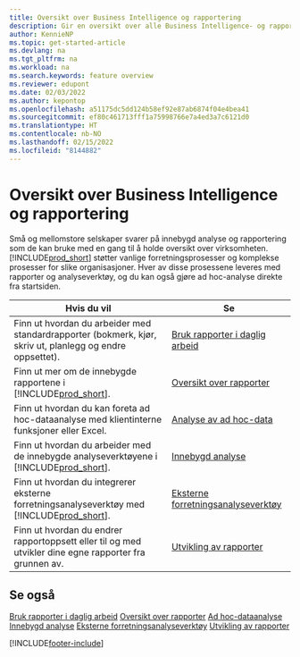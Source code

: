 ```yaml
---
title: Oversikt over Business Intelligence og rapportering
description: Gir en oversikt over alle Business Intelligence- og rapporteringsfunksjonene som støttes i Business Central-produktet.
author: KennieNP
ms.topic: get-started-article
ms.devlang: na
ms.tgt_pltfrm: na
ms.workload: na
ms.search.keywords: feature overview
ms.reviewer: edupont
ms.date: 02/03/2022
ms.author: kepontop
ms.openlocfilehash: a51175dc5dd124b58ef92e87ab6874f04e4bea41
ms.sourcegitcommit: ef80c461713fff1a75998766e7a4ed3a7c6121d0
ms.translationtype: HT
ms.contentlocale: nb-NO
ms.lasthandoff: 02/15/2022
ms.locfileid: "8144882"
---
```

# <a name="business-intelligence-and-reporting-overview"></a>Oversikt over Business Intelligence og rapportering

Små og mellomstore selskaper svarer på innebygd analyse og rapportering som de kan bruke med en gang til å holde oversikt over virksomheten. [!INCLUDE[prod_short](includes/prod_short.md)] støtter vanlige forretningsprosesser og komplekse prosesser for slike organisasjoner. Hver av disse prosessene leveres med rapporter og analyseverktøy, og du kan også gjøre ad hoc-analyse direkte fra startsiden.  

| Hvis du vil | Se |
| --- | --- |
| Finn ut hvordan du arbeider med standardrapporter (bokmerk, kjør, skriv ut, planlegg og endre oppsettet). | [Bruk rapporter i daglig arbeid](reports-use-reports.md) |
| Finn ut mer om de innebygde rapportene i [!INCLUDE[prod_short](includes/prod_short.md)]. |[Oversikt over rapporter](reports-available-reports.md)|
| Finn ut hvordan du kan foreta ad hoc-dataanalyse med klientinterne funksjoner eller Excel. | [Analyse av ad hoc-data](reports-adhoc-analysis.md) |
| Finn ut hvordan du arbeider med de innebygde analyseverktøyene i [!INCLUDE[prod_short](includes/prod_short.md)].| [Innebygd analyse](reports-built-in-analytics.md) |
| Finn ut hvordan du integrerer eksterne forretningsanalyseverktøy med [!INCLUDE[prod_short](includes/prod_short.md)].| [Eksterne forretningsanalyseverktøy](reports-external-analysis.md) |
|Finn ut hvordan du endrer rapportoppsett eller til og med utvikler dine egne rapporter fra grunnen av. |[Utvikling av rapporter](reports-develop-reports.md)|

## <a name="see-also"></a>Se også

[Bruk rapporter i daglig arbeid](reports-use-reports.md)
[Oversikt over rapporter](reports-available-reports.md)
[Ad hoc-dataanalyse](reports-adhoc-analysis.md)
[Innebygd analyse](reports-built-in-analytics.md)
[Eksterne forretningsanalyseverktøy](reports-external-analysis.md)
[Utvikling av rapporter](reports-develop-reports.md)


[!INCLUDE[footer-include](includes/footer-banner.md)]